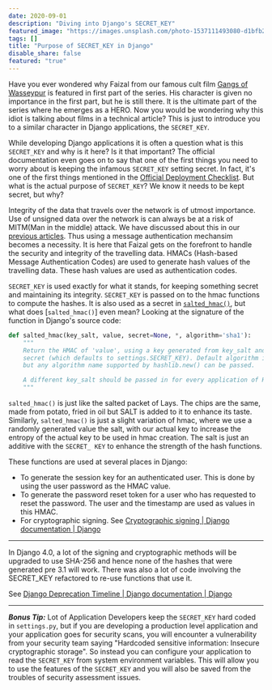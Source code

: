 ```yaml
---
date: 2020-09-01
description: "Diving into Django's SECRET_KEY"
featured_image: "https://images.unsplash.com/photo-1537111493080-d1bfb2e415ad?ixlib=rb-1.2.1&ixid=eyJhcHBfaWQiOjEyMDd9&auto=format&fit=crop&w=1950&q=80"
tags: []
title: "Purpose of SECRET_KEY in Django"
disable_share: false
featured: "true"
---
```


Have you ever wondered why Faizal from our famous cult film [Gangs of Wasseypur](https://en.wikipedia.org/wiki/Gangs_of_Wasseypur) is featured in first part of the series. His character is given no importance in the first part, but he is still there. It is the ultimate part of the series where he emerges as a HERO. Now you would be wondering why this idiot is talking about films in a technical article? This is just to introduce you to a similar character in Django applications, the `SECRET_KEY`.

While developing Django applications it is often a question what is this `SECRET_KEY` and why is it here? Is it that important? The official documentation even goes on to say that one of the first things you need to worry about is keeping the infamous `SECRET_KEY` setting secret. In fact, it's one of the first things mentioned in the [Official Deployment Checklist](https://docs.djangoproject.com/en/3.1/howto/deployment/checklist/#deployment-checklist). But what is the actual purpose of `SECRET_KEY`? We know it needs to be kept secret, but why?

Integrity of the data that travels over the network is of utmost importance. Use of unsigned data over the network is can always be at a risk of MITM(Man in the middle) attack. We have discussed about this in our [previous articles](https://awsomsauce.tech/post/securing-stateless-apis/). Thus using a message authentication mechansim becomes a necessity. It is here that Faizal gets on the forefront to handle the security and integrity of the travelling data. HMACs (Hash-based Message Authentication Codes) are used to generate hash values of the travelling data. These hash values are used as authentication codes.

`SECRET_KEY` is used exactly for what it stands, for keeping something secret and maintaining its integrity. `SECRET_KEY` is passed on to the hmac functions to compute the hashes. It is also used as a secret in [`salted_hmac()`](https://github.com/django/django/blob/master/django/utils/crypto.py#L19), but what does [`salted_hmac()`] even mean? Looking at the signature of the function in Django's source code:

```python
def salted_hmac(key_salt, value, secret=None, *, algorithm='sha1'):
    """
    Return the HMAC of 'value', using a key generated from key_salt and a
    secret (which defaults to settings.SECRET_KEY). Default algorithm is SHA1,
    but any algorithm name supported by hashlib.new() can be passed.

    A different key_salt should be passed in for every application of HMAC.
    """
```

`salted_hmac()` is just like the salted packet of Lays. The chips are the same, made from potato, fried in oil but SALT is added to it to enhance its taste. Similarly, `salted_hmac()` is just a slight variation of hmac, where we use a randomly generated value the salt, with our actual key to increase the entropy of the actual key to be used in hmac creation. The salt is just an additive with the `SECRET_
KEY` to enhance the strength of the hash functions.


These functions are used at several places in Django:

- To generate the session key for an authenticated user. This is done by using the user password as the HMAC value.
- To generate the password reset token for a user who has requested to reset the password. The user and the timestamp are used as values in this HMAC.
- For cryptographic signing. See [Cryptographic signing | Django documentation | Django](https://docs.djangoproject.com/en/3.1/topics/signing/)

---

In Django 4.0, a lot of the signing and cryptographic methods will be upgraded to use SHA-256
and hence none of the hashes that were generated pre 3.1 will work.
There was also a lot of code involving the SECRET_KEY refactored to re-use functions that use it.

See [Django Deprecation Timeline | Django documentation | Django](https://docs.djangoproject.com/en/dev/internals/deprecation/#deprecation-removed-in-4-0)

---

___Bonus Tip:___ Lot of Application Developers keep the `SECRET_KEY` hard coded in `settings.py`, but if you are developing a production level application and your application goes for security scans, you will encounter a vulnerability from your security team saying "Hardcoded sensitive information: Insecure cryptographic storage". So instead you can configure your application to read the `SECRET_KEY` from system environment variables. This will allow you to use the features of the `SECRET_KEY` and you will also be saved from the troubles of security assessment issues.






